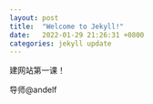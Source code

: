 ```yaml
---
layout: post
title:  "Welcome to Jekyll!"
date:   2022-01-29 21:26:31 +0800
categories: jekyll update
---
```


建网站第一课！

导师@andelf


